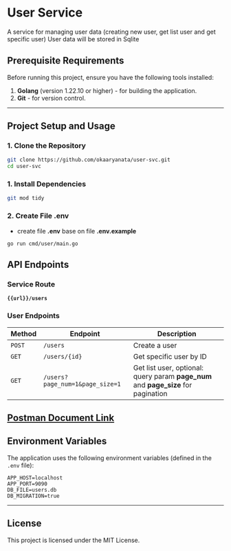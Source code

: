 # User Service

A service for managing user data (creating new user, get list user and get specific user)
User data will be stored in Sqlite

## Prerequisite Requirements

Before running this project, ensure you have the following tools installed:

1. **Golang** (version 1.22.10 or higher) - for building the application.
2. **Git** - for version control.

---

## Project Setup and Usage

### 1. Clone the Repository

```bash
git clone https://github.com/okaaryanata/user-svc.git
cd user-svc
```

### 1. Install Dependencies

```bash
git mod tidy
```

### 2. Create File .env

- create file **.env** base on file **.env.example**

```
go run cmd/user/main.go
```

## API Endpoints

### Service Route

**`{{url}}/users`**

### User Endpoints

| Method | Endpoint                        | Description                                                                        |
| ------ | ------------------------------- | ---------------------------------------------------------------------------------- |
| `POST` | `/users`                        | Create a user                                                                      |
| `GET`  | `/users/{id}`                   | Get specific user by ID                                                            |
| `GET`  | `/users?page_num=1&page_size=1` | Get list user, optional: query param **page_num** and **page_size** for pagination |

## [Postman Document Link](https://documenter.getpostman.com/view/7748154/2sAYX3r3cs)

## Environment Variables

The application uses the following environment variables (defined in the `.env` file):

```plaintext
APP_HOST=localhost
APP_PORT=9090
DB_FILE=users.db
DB_MIGRATION=true
```

---

## License

This project is licensed under the MIT License.
